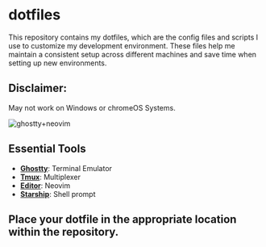 # dotfiles
This repository contains my dotfiles, which are the config files and scripts I use to customize my development environment. These files help me maintain a consistent setup across different machines and save time when setting up new environments.

## Disclaimer: 
May not work on Windows or chromeOS Systems.

![ghostty+neovim](https://github.com/user-attachments/assets/6f442453-2f73-444c-b6bf-011381ea8bfd)

## Essential Tools
- **[Ghostty](https://ghostty.org/)**: Terminal Emulator
- **[Tmux](https://github.com/tmux/tmux/wiki)**: Multiplexer
- **[Editor](https://neovim.io/)**: Neovim
- **[Starship](https://starship.rs/)**: Shell prompt

## **Place your dotfile in the appropriate location within the repository.**
